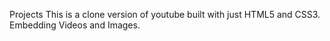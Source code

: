 Projects
This is a clone version of youtube built with  just HTML5 and CSS3.
Embedding Videos and Images.
